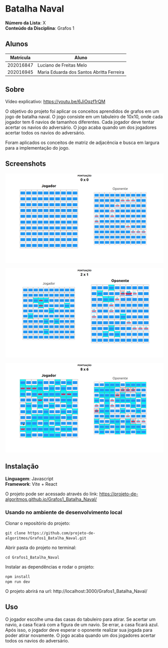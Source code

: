 # Batalha Naval

**Número da Lista**: X<br>
**Conteúdo da Disciplina**: Grafos 1<br>

## Alunos
|Matrícula | Aluno |
| -- | -- |
| 202016847  |  Luciano de Freitas Melo |
| 202016945  |  Maria Eduarda dos Santos Abritta Ferreira |

## Sobre 
Vídeo explicativo: https://youtu.be/6JiOqzf1rQM

O objetivo do projeto foi aplicar os conceitos aprendidos de grafos em um jogo de batalha naval. O jogo consiste em um tabuleiro de 10x10, onde cada jogador tem 6 navios de tamanhos diferentes. Cada jogador deve tentar acertar os navios do adversário. O jogo acaba quando um dos jogadores acertar todos os navios do adversário.

Foram aplicados os conceitos de matriz de adjacência e busca em largura para a implementação do jogo.

## Screenshots
![screenshot do inicio do jogo](./src/assets/screenshot-1.png)

![screenshot do oponente jogando](./src/assets/screenshot-2.png)

![screenshot de um jogo em andamento](./src/assets/screenshot-3.png)

## Instalação 
**Linguagem**: Javascript<br>
**Framework**: Vite + React<br>

O projeto pode ser acessado através do link: https://projeto-de-algoritmos.github.io/Grafos1_Batalha_Naval/

### Usando no ambiente de desenvolvimento local

Clonar o repositório do projeto:

```
git clone https://github.com/projeto-de-algoritmos/Grafos1_Batalha_Naval.git

```

Abrir pasta do projeto no terminal:

```
cd Grafos1_Batalha_Naval
```

Instalar as dependências e rodar o projeto: 

```
npm install
npm run dev
```

O projeto abrirá na url:
http://localhost:3000/Grafos1_Batalha_Naval/

## Uso 
O jogador escolhe uma das casas do tabuleiro para atirar. Se acertar um navio, a casa ficará com a figura de um navio. Se errar, a casa ficará azul. Após isso, o jogador deve esperar o oponente realizar sua jogada para poder atirar novamente. O jogo acaba quando um dos jogadores acertar todos os navios do adversário.

